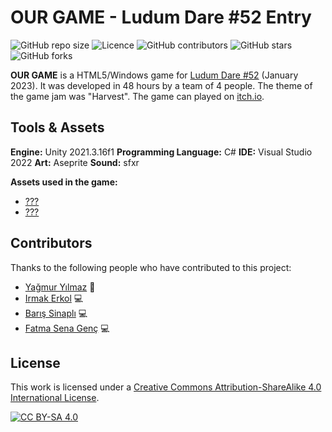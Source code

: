 # OUR GAME - Ludum Dare #52 Entry

<!--- These are examples. See https://shields.io for others or to customize this set of shields. You might want to include dependencies, project status and licence info here --->
![GitHub repo size](https://img.shields.io/github/repo-size/ierkol18/LudumDare)
![Licence](https://img.shields.io/github/license/ierkol18/LudumDare?style=plastic)
![GitHub contributors](https://img.shields.io/github/contributors/ierkol18/LudumDare)
![GitHub stars](https://img.shields.io/github/stars/ierkol18/LudumDare?style=social)
![GitHub forks](https://img.shields.io/github/forks/ierkol18/LudumDare?style=social)

**OUR GAME** is a HTML5/Windows game for [Ludum Dare #52](https://ldjam.com/events/ludum-dare/52) (January 2023). It was developed in 48 hours by a team of 4 people. The theme of the game jam was "Harvest". The game can played on [itch.io](https://ierkol18.itch.io/our-game).

## Tools & Assets

**Engine:** Unity 2021.3.16f1
**Programming Language:** C#
**IDE:** Visual Studio 2022
**Art:** Aseprite
**Sound:** sfxr

**Assets used in the game:**

* [???](???)
* [???](???)

## Contributors

Thanks to the following people who have contributed to this project:

* [Yağmur Yılmaz](https://www.linkedin.com/in/yağmur-yılmaz-28393a218/) 🎨
* [Irmak Erkol](https://github.com/ierkol18) 💻
* [Barış Sinaplı](https://github.com/baris-sinapli) 💻
* [Fatma Sena Genç](https://github.com/fatmasenagenc) 💻

## License

This work is licensed under a
[Creative Commons Attribution-ShareAlike 4.0 International License][cc-by-sa].

[![CC BY-SA 4.0][cc-by-sa-image]][cc-by-sa]

[cc-by-sa]: http://creativecommons.org/licenses/by-sa/4.0/
[cc-by-sa-image]: https://licensebuttons.net/l/by-sa/4.0/88x31.png
[cc-by-sa-shield]: https://img.shields.io/badge/License-CC%20BY--SA%204.0-lightgrey.svg
